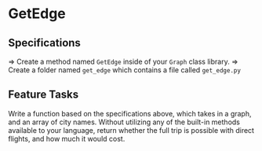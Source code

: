 
# GetEdge

## Specifications

=> Create a method named `GetEdge` inside of your `Graph` class library.
=> Create a folder named `get_edge` which contains a file called `get_edge.py`

## Feature Tasks

Write a function based on the specifications above, which takes in a graph, and an array of city names. Without utilizing any of the built-in methods available to your language, return whether the full trip is possible with direct flights, and how much it would cost.
